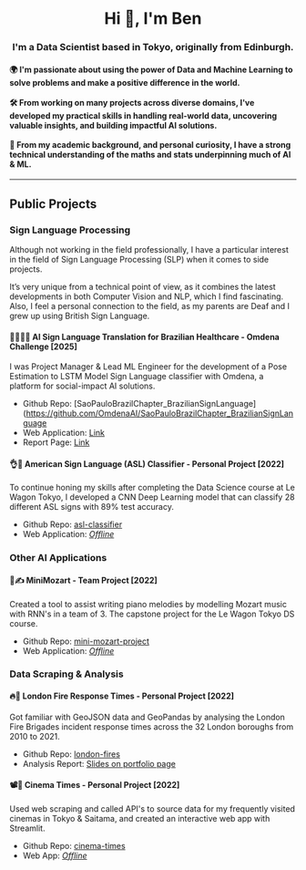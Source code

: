 <h1 align="center">Hi 👋, I'm Ben</h1>
<h3 align="center">I'm a Data Scientist based in Tokyo, originally from Edinburgh.</h3>
<h4 align="left">
🌍 I'm passionate about using the power of Data and Machine Learning to solve problems and make a positive difference in the world.
<br><br>
🛠️ From working on many projects across diverse domains, I've developed my practical skills in handling real-world data, uncovering valuable insights, and building impactful AI solutions.
<br><br>
🤖 From my academic background, and personal curiosity, I have a strong technical understanding of the maths and stats underpinning much of AI & ML.
</h4>

---

## Public Projects

### Sign Language Processing

Although not working in the field professionally, I have a particular interest in the field of Sign Language Processing (SLP) when it comes to side projects. 

It’s very unique from a technical point of view, as it combines the latest developments in both Computer Vision and NLP, which I find fascinating. Also, I feel a personal connection to the field, as my parents are Deaf and I grew up using British Sign Language.

#### 🧏‍♂️🧏‍♀️ AI Sign Language Translation for Brazilian Healthcare - Omdena Challenge  [2025]

I was Project Manager & Lead ML Engineer for the development of a Pose Estimation to LSTM Model Sign Language classifier with Omdena, a platform for social-impact AI solutions.
- Github Repo: [SaoPauloBrazilChapter_BrazilianSignLanguage](https://github.com/OmdenaAI/SaoPauloBrazilChapter_BrazilianSignLanguage
- Web Application: [Link](https://sao-paulo-brazil-chapter-brazilian-sign-language.vercel.app/)
- Report Page: [Link](https://omdenaai.github.io/SaoPauloBrazilChapter_BrazilianSignLanguage/)

#### 👌👋 American Sign Language (ASL) Classifier - Personal Project [2022]

To continue honing my skills after completing the Data Science course at Le Wagon Tokyo, I developed a CNN Deep Learning model that can classify 28 different ASL signs with 89% test accuracy.
- Github Repo: [asl-classifier](https://github.com/bendthompson/asl-classifier)
- Web Application: [*Offline*](https://asl-classifier-app.herokuapp.com/)

### Other AI Applications

#### 🎼✍️ MiniMozart - Team Project [2022]
Created a tool to assist writing piano melodies by modelling Mozart music with RNN's in a team of 3. The capstone project for the Le Wagon Tokyo DS course.
- Github Repo: [mini-mozart-project](https://github.com/bendthompson/mini-mozart-project)
- Web Application: [*Offline*](https://cmp-web-7wc6zc723a-ew.a.run.app/)

### Data Scraping & Analysis 

#### 🔥🚒 London Fire Response Times - Personal Project [2022]
Got familiar with GeoJSON data and GeoPandas by analysing the London Fire Brigades incident response times across the 32 London boroughs from 2010 to 2021.
- Github Repo: [london-fires](https://github.com/bendthompson/london-fires)
- Analysis Report: [Slides on portfolio page](https://troopl.com/ben/london-fire-response-times---data-analysis--visualisation)

#### 📽️🍿 Cinema Times - Personal Project [2022]
Used web scraping and called API's to source data for my frequently visited cinemas in Tokyo & Saitama, and created an interactive web app with Streamlit.
- Github Repo: [cinema-times](https://github.com/bendthompson/cinema-times)
- Web App: [*Offline*](https://cinema-times-scraper.herokuapp.com/)

